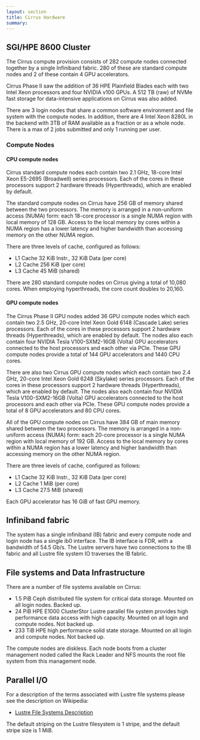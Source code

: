 ```yaml
---
layout: section
title: Cirrus Hardware
summary:
---
```


SGI/HPE 8600 Cluster
--------------------

The Cirrus compute provision consists of 282 compute nodes connected
together by a single Infiniband fabric. 280 of these are standard 
compute nodes and 2 of these contain 4 GPU accelerators.

Cirrus Phase II saw the addition of 36 HPE Plainfield Blades each with two Intel 
Xeon processors and four NVIDIA v100 GPUs. A 512 TB (raw) of NVMe fast storage for 
data-intensive applications on Cirrus was also added. 

There are 3 login nodes that share a common software environment and
file system with the compute nodes. In addition, there are 4 Intel Xeon 8280L in the backend with 3TB of RAM
available as a fraction or as a whole node.  There is a max of 2 jobs submitted and only 1 running per user.

### Compute Nodes

#### CPU compute nodes

Cirrus standard compute nodes each contain two 2.1 GHz, 18-core Intel Xeon
E5-2695 (Broadwell) series processors. Each of the cores in these
processors support 2 hardware threads (Hyperthreads), which are enabled
by default.

The standard compute nodes on Cirrus have 256 GB of memory shared between the two
processors. The memory is arranged in a non-uniform access (NUMA) form:
each 18-core processor is a single NUMA region with local memory of 128
GB. Access to the local memory by cores within a NUMA region has a lower
latency and higher bandwidth than accessing memory on the other NUMA region.

There are three levels of cache, configured as follows:

-   L1 Cache 32 KiB Instr., 32 KiB Data (per core)
-   L2 Cache 256 KiB (per core)
-   L3 Cache 45 MiB (shared)

There are 280 standard compute nodes on Cirrus giving a total of 10,080 cores.
When employing hyperthreads, the core count doubles to 20,160.

#### GPU compute nodes

The Cirrus Phase II GPU nodes added 36 GPU compute nodes which each contain two 2.5 GHz, 
20-core Intel Xeon Gold 6148 (Cascade Lake) series processors. Each of the cores in these 
processors support 2 hardware threads (Hyperthreads), which are enabled by default. 
The nodes also each contain four NVIDIA Tesla V100-SXM2-16GB (Volta) GPU accelerators connected 
to the host processors and each other via PCIe. These GPU compute nodes provide a total of 144 
GPU accelerators and 1440 CPU cores.

There are also two Cirrus GPU compute nodes which each contain two 2.4 GHz, 20-core Intel 
Xeon Gold 6248 (Skylake) series processors. Each of the cores in these processors support 
2 hardware threads (Hyperthreads), which are enabled by default. The nodes also each contain 
four NVIDIA Tesla V100-SXM2-16GB (Volta) GPU accelerators connected to the host processors and
each other via PCIe. These GPU compute nodes provide a total of 8 GPU accelerators and 80
CPU cores.

All of the GPU compute nodes on Cirrus have 384 GB of main memory shared between the two 
processors. The memory is arranged in a non-uniform access (NUMA) form: 
each 20-core processor is a single NUMA region with local memory of 192
GB. Access to the local memory by cores within a NUMA region has a lower
latency and higher bandwidth than accessing memory on the other NUMA region.

There are three levels of cache, configured as follows:

-   L1 Cache 32 KiB Instr., 32 KiB Data (per core)
-   L2 Cache 1 MiB (per core)
-   L3 Cache 27.5 MiB (shared)

Each GPU accelerator has 16 GiB of fast GPU memory.


Infiniband fabric
-----------------

The system has a single infiniband (IB) fabric and every compute node
and login node has a single ib0 interface. The IB interface is FDR, with
a bandwidth of 54.5 Gb/s. The Lustre servers have two connections to the
IB fabric and all Lustre file system IO traverses the IB fabric.

File systems and Data Infrastructure
-----------------------------------

There are a number of file systems available on Cirrus:

* 1.5 PiB Ceph distributed file system for critical data storage. Mounted on all login nodes. Backed up.
* 24 PiB HPE E1000 ClusterStor Lustre parallel file system provides
  high performance data access with high capacity. Mounted on all login and compute nodes. Not backed up.
* 233 TiB HPE high performance solid state storage. Mounted on all login and compute nodes. Not backed up.

The compute nodes are diskless. Each node boots from a cluster
management noded called the Rack Leader and NFS mounts the root file
system from this management node.

Parallel I/O
------------

For a description of the terms associated with Lustre file systems
please see the description on Wikipedia:

-   [Lustre File Systems
    Description](https://en.wikipedia.org/wiki/Lustre_(file_system))

The default striping on the Lustre filesystem is 1 stripe, and the
default stripe size is 1 MiB.

